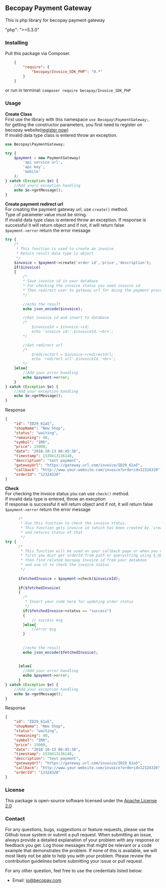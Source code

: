 ## Becopay Payment Gateway

This is php library for becopay payment gateway

"php": ">=5.3.0"
### Installing
Pull this package via Composer.
```json
    {
        "require": {
            "becopay/Invoice_SDK_PHP": "0.*"
        }
    }
```

or run in terminal: ```composer require becopay/Invoice_SDK_PHP```


### Usage

**Create Class**<br>
First use the library with this namespace `use Becopay\PaymentGateway;`.<br>
for getting the constructor parameters, you first need to register on becopay website([register now](https://becopay.com/en/io/#api))<br>
If invalid data type class is entered throw an exception.
```php
use Becopay\PaymentGateway;

try {
    $payment = new PaymentGateway(
        'api service url',
        'api key',
        'mobile'
    );
} catch (Exception $e) {
	//Add yours exception handling
    echo $e->getMessage();
}
```
**Create payment redirect url**<br>
For creating the payment gateway url, use `create()` method.<br>
Type of parameter value must be string.<br>
If invalid data type class is entered throw an exception.
If response is successful it will return object and if not, it will return false<br>
`$payment->error` return the error message
```php
try {
    /*
     * This function is used to create an invoice.
     * Return result data type is object
     */ 
    $invoice = $payment->create('order id','price','description');
    if($invoice)
    {
        /*
        * Save invoice id in your database 
        * For checking the invoice status you need invoice id
        * Then redirect user to gateway url for doing the payment process
        */
       
		//echo the result
  		echo json_encode($invoice);

        //Get invoice id and insert to database
        /*
        	$invoiceId = $invoice->id;
       		echo 'invoice id:'.$invoiceId.'<br>';
        */

        //Get redirect url
        /*
        	$redirectUrl = $invoice->redirectUrl;
        	echo 'redirect url'.$invoiceId.'<br>';
        */
    }else{
    	//Add your error handling
    	echo $payment->error;
    }
} catch (Exception $e) {
	//Add your exception handling
    echo $e->getMessage();
}
```
Response
```json
{
    "id": "ID29_61a5",
    "shopName": "New Shop",
    "status": "waiting",
    "remaining": 40,
    "symbol": "IRR",
    "price": 15000,
    "date": "2018-10-13 06:45:36",
    "timestamp": 1539413136148,
    "description": "test payment",
    "gatewayUrl": "https://gateway.url.com/invoice/ID29_61a5",
    "callback": "http://www.your-website.com/invoice?orderid=12324320",
    "orderId": "12324320"
}
```

**Check**<br>
For checking the invoice status you can use `check()` method.<br>
If invalid data type is entered, throw an execption<br>
If response is successful it will return object and if not, it will return false<br>
`$payment->error` return the error message
```php
      /*
       * Use this function to check the invoice status.
       * This function gets invoice id (which has been created by `create()` function) as parameter
       * and returns status of that
       */
try {
      /*
       * This function will be used on your callback page or when you want to check the invoice status
       * first you must get orderId from path or querystring using $_GET
       * then find related becopay Invoice id from your database
       * and use it to check the invoice status
       */
    
      $fetchedInvoice = $payment->check($invoiceId);
      
      if($fetchedInvoice)
      {
      	/*
         * Insert your code here for updating order status
         */
    	if($fetchedInvoice->status == "success")
        {
        	// success msg
        }else{
        	//error msg
        }
        
        
		//echo the result
      	echo json_encode($fetchedInvoice);
        
        
      }else{
        //Add your error handling
        echo $payment->error;
      } 
} catch (Exception $e) {
	//Add your exception handling
    echo $e->getMessage();
}
```
Response
```json
{
    "id": "ID29_61a5",
    "shopName": "New Shop",
    "status": "waiting",
    "remaining": 40,
    "symbol": "IRR",
    "price": 15000,
    "date": "2018-10-13 06:45:36",
    "timestamp": 1539413136148,
    "description": "test payment",
    "gatewayUrl": "https://gateway.url.com/invoice/ID29_61a5",
    "callback": "http://www.your-website.com/invoice?orderid=12324320",
    "orderId": "12324320"
}
```

### License

This package is open-source software licensed under the [Apache License 2.0](https://github.com/becopay/Invoice_SDK_PHP/blob/master/LICENSE)

### Contact
For any questions, bugs, suggestions or feature requests, please use the Github issue system or submit a pull request.
When submitting an issue, always provide a detailed explanation of your problem with any response or feedback you get. Log those messages that might be relevant or a code example that demonstrates the problem. If none of this is available, we will most likely not be able to help you with your problem. Please review the contribution guidelines before submitting your issue or pull request.

For any other question, feel free to use the credentials listed below:

- Email: io@becopay.com
